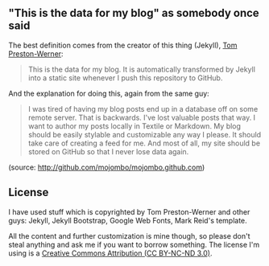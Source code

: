 ## "This is the data for my blog" as somebody once said

The best definition comes from the creator of this thing (Jekyll), [Tom Preston-Werner](http://tom.preston-werner.com/):

> This is the data for my blog. It is automatically transformed by Jekyll into a static site whenever I push this repository to GitHub.

And the explanation for doing this, again from the same guy:

> I was tired of having my blog posts end up in a database off on some remote server. That is backwards. I've lost valuable posts that way. I want to author my posts locally in Textile or Markdown. My blog should be easily stylable and customizable any way I please. It should take care of creating a feed for me. And most of all, my site should be stored on GitHub so that I never lose data again.

(source: <http://github.com/mojombo/mojombo.github.com>)

## License

I have used stuff which is copyrighted by Tom Preston-Werner and other guys: Jekyll, Jekyll Bootstrap, Google Web Fonts, Mark Reid's template. 

All the content and further customization is mine though, so please don't steal anything and ask me if you want to borrow something. The license I'm using is a <a rel="license" href="http://creativecommons.org/licenses/by-nc-nd/3.0/">Creative Commons Attribution (CC BY-NC-ND 3.0)</a>.